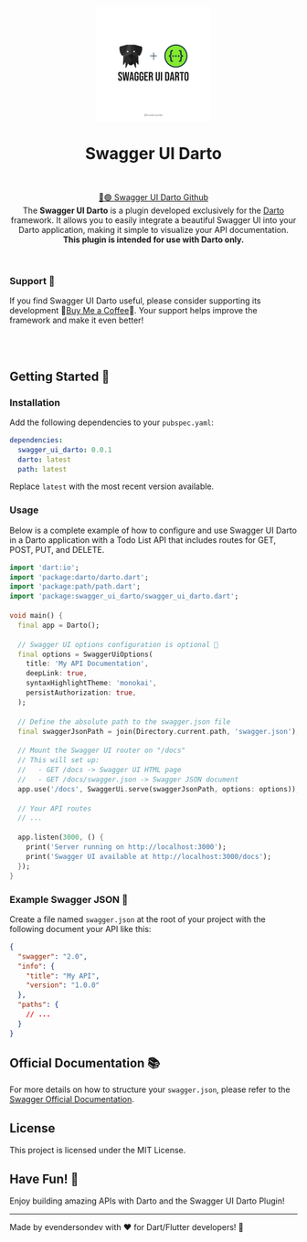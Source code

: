 <p align="center">
  <img src="./assets/logo.png" width="200px" align="center" alt="Swagger UI Darto logo" />
  <h1 align="center">Swagger UI Darto</h1>
  <br>
  <p align="center">
    <a href="https://github.com/evandersondev/swagger_ui_darto">🐶🟢 Swagger UI Darto Github</a>
    <br/>
    The <strong>Swagger UI Darto</strong> is a plugin developed exclusively for the <a href="https://darto-docs.vercel.app/">Darto</a> framework. It allows you to easily integrate a beautiful Swagger UI into your Darto application, making it simple to visualize your API documentation. <strong>This plugin is intended for use with Darto only.</strong>
  </p>
</p>

<br/>

### Support 💖

If you find Swagger UI Darto useful, please consider supporting its development 🌟[Buy Me a Coffee](https://buymeacoffee.com/evandersondev)🌟. Your support helps improve the framework and make it even better!

<br>
<br>

## Getting Started 🚀

### Installation

Add the following dependencies to your `pubspec.yaml`:

```yaml
dependencies:
  swagger_ui_darto: 0.0.1
  darto: latest
  path: latest
```

Replace `latest` with the most recent version available.

### Usage

Below is a complete example of how to configure and use Swagger UI Darto in a Darto application with a Todo List API that includes routes for GET, POST, PUT, and DELETE.

```dart
import 'dart:io';
import 'package:darto/darto.dart';
import 'package:path/path.dart';
import 'package:swagger_ui_darto/swagger_ui_darto.dart';

void main() {
  final app = Darto();

  // Swagger UI options configuration is optional 🌟
  final options = SwaggerUiOptions(
    title: 'My API Documentation',
    deepLink: true,
    syntaxHighlightTheme: 'monokai',
    persistAuthorization: true,
  );

  // Define the absolute path to the swagger.json file
  final swaggerJsonPath = join(Directory.current.path, 'swagger.json');

  // Mount the Swagger UI router on "/docs"
  // This will set up:
  //   - GET /docs -> Swagger UI HTML page
  //   - GET /docs/swagger.json -> Swagger JSON document
  app.use('/docs', SwaggerUi.serve(swaggerJsonPath, options: options));

  // Your API routes
  // ...

  app.listen(3000, () {
    print('Server running on http://localhost:3000');
    print('Swagger UI available at http://localhost:3000/docs');
  });
}
```

### Example Swagger JSON 📄

Create a file named `swagger.json` at the root of your project with the following document your API like this:

```json
{
  "swagger": "2.0",
  "info": {
    "title": "My API",
    "version": "1.0.0"
  },
  "paths": {
    // ...
  }
}
```

## Official Documentation 📚

For more details on how to structure your `swagger.json`, please refer to the [Swagger Official Documentation](https://swagger.io/docs/specification/about/).

## License

This project is licensed under the MIT License.

## Have Fun! 🎉

Enjoy building amazing APIs with Darto and the Swagger UI Darto Plugin!

---

Made by evendersondev with ❤️ for Dart/Flutter developers! 🎯
